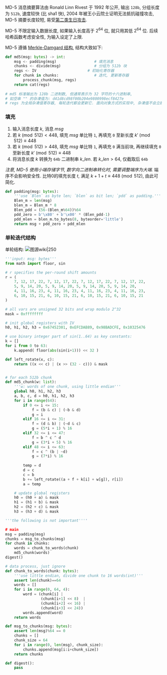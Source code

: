 MD-5 消息摘要算法由 Ronald Linn Rivest 于 1992 年公开, 输出 `128b`, 分组长度为 `512b`, 速度较快 (比 sha1 快), 2004 年被王小云院士证明无法抵抗碰撞攻击, MD-5 摘要长度较短, 易受[第二类生日攻击](../生日攻击.md). 

MD-5 不限定输入数据长度, 如果输入长度高于 $2^{64}$ 位, 就只用其低 $2^{64}$ 位. 后续哈希函数考虑安全性, 为输入设定了上限.

MD-5 遵循 [Merkle-Damgard 结构](MD%20结构.md), 结构大致如下:

```python
def md5(msg: bytes) -> int:
	msg <- padding(msg)                 # 填充消息
	chunks <- divide(msg)               # 分组为 512b 块
	regs <- IV                       # 初始化寄存器
	for chunk in chunks:                # 迭代, 更新寄存器
		process_chunk(msg, regs)        
	return cat(regs)
	
# md5 标准输出为 128b 二进制数, 但通常表示为 32 字符的十六进制串, 
# 如空串 "" 的杂凑值为: d41d8cd98f00b204e9800998ecf8427e
# regs 为全局杂凑值寄存器, 每轮迭代都会更新它. 面向对象方式的实现中, 杂凑值不会立即输出, 而是维护在内部 regs 内, 允许不断添加新数据不断迭代.
```

### 填充

1. 输入消息长度 $k$, 消息 $msg$
2. 若 $k\pmod{512}<448$, 填充 $msg$ 单比特 `1`, 再填充 `0` 至新长度 $k'\pmod{512}\equiv 448$
3. 若 $k\pmod{512} > 448$, 填充 $msg$ 单比特 `1`, 再填充 `0` 满当前块, 再继续填充 `0` 至新长度 $k'\pmod{512}\equiv 448$
4. 将消息长度 $k$ 转换为 `64b` 二进制串 $k\_len$. 若 $k\_len>64$, 仅截取后 `64b`

*注意, MD-5 使用小端存储字节, 数字向二进制串转化时, 需要调整端序为大端.* 端序不会影响安全性. 比特0的填充长度 $t$, 满足 $k+1+t\equiv 448\pmod{512}$, 由此可简化.

```python
def padding(msg: bytes):
	'''use `Blen` as byte len; `blen` as bit len; `pdd` as padding.'''
	Blen_m = len(msg)
	blen_m = Blen_m * 8 
	Blen_pdd = (56-(Blen_m%64))%64
	pdd_zero = b'\x80' + b'\x00' * (Blen_pdd-1)
	pdd_mlen = blen_m.to_bytes(8, byteorder='little')
	return msg + pdd_zero + pdd_mlen
```

### 单轮迭代结构

单轮结构:
![图源wiki|250](attach/Pasted%20image%2020240405172905.avif)

```python
'''input: msg: bytes'''
from math import floor, sin

# r specifies the per-round shift amounts
r = (
    7, 12, 17, 22, 7, 12, 17, 22, 7, 12, 17, 22, 7, 12, 17, 22,
    5, 9, 14, 20, 5, 9, 14, 20, 5, 9, 14, 20, 5, 9, 14, 20,
    4, 11, 16, 23, 4, 11, 16, 23, 4, 11, 16, 23, 4, 11, 16, 23,
    6, 10, 15, 21, 6, 10, 15, 21, 6, 10, 15, 21, 6, 10, 15, 21
)

# all vars are unsigned 32 bits and wrap modulo 2^32 
mask = 0xffffffff

# init global registers with IV
h0, h1, h2, h3 = 0x67452301, 0xEFCDAB89, 0x98BADCFE, 0x10325476

# use binary integer part of sin(1..64) as key constants:
k = []
for i from 0 to 63:
	k.append( floor(abs(sin(i+1))) << 32 )

def left_rotate(x, c):
    return ((x << c) | (x >> (32 - c))) & mask


# for each 512b chunk
def md5_chunk(w: list):
	'''w: words of one chunk, using little endian'''
    global h0, h1, h2, h3
    a, b, c, d = h0, h1, h2, h3
    for i in range(64):
        if 0 <= i <= 15:
            f = (b & c) | (~b & d)
            g = i
        elif 16 <= i <= 31:
            f = (d & b) | (~d & c)
            g = (5*i + 1) % 16
        elif 32 <= i <= 47:
            f = b ^ c ^ d
            g = (3*i + 5) % 16
        elif 48 <= i <= 63:
            f = c ^ (b | ~d)
            g = (7*i) % 16
        
        temp = d
        d = c
        c = b
        b += left_rotate((a + f + k[i] + w[g]), r[i])
        a = temp

    # update global registers
    h0 = (h0 + a) & mask
    h1 = (h1 + b) & mask
    h2 = (h2 + c) & mask
    h3 = (h3 + d) & mask

'''the following is not important''''

# main
msg = padding(msg)
chunks = msg_to_chunks(msg)
for chunk in chunks:
	words = chunk_to_words(chunk)
	md5_chunk(words)
digest()

# data process, just ignore
def chunk_to_words(chunk: bytes):
	'''use little endian, divide one chunk to 16 words(int)'''
	assert len(chunk)==64
	words = []
	for i in range(0, 64, 4):
		word = (chunk[i] |
				(chunk[i+1] << 8)  |
				(chunk[i+2] << 16) |
				(chunk[i+3] << 24))
		words.append(word)
	return words

def msg_to_chunks(msg: bytes):
	assert len(msg)%64 == 0
	chunks = []
	chunk_size = 64
	for i in range(0, len(msg), chunk_size):
		chunks.append(msg[i:i+chunk_size])
	return chunks

def digest():
	pass
```

